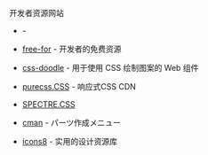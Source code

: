 开发者资源网站
* []() - 
* [free-for](https://free-for.dev//) - 开发者的免费资源

* [css-doodle](https://css-doodle.com/) - 用于使用 CSS 绘制图案的 Web 组件
* [purecss.CSS](https://purecss.io/) - 响应式CSS CDN
* [SPECTRE.CSS](https://picturepan2.github.io/spectre/index.html)

* [cman](https://webparts.cman.jp/) - パーツ作成メニュー


* [icons8](https://icons8.com/icons) - 实用的设计资源库

